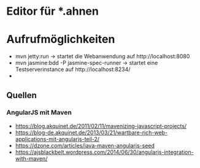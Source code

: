 # Editor für *.ahnen 


# Aufrufmöglichkeiten

 * mvn jetty:run -> startet die Webanwendung auf http://localhost:8080
 * mvn jasmine:bdd -P jasmine-spec-runner -> startet eine Testserverinstance auf http://localhost:8234/
 * 
  


## Quellen


### AngularJS mit Maven

 * https://blog.akquinet.de/2011/02/11/mavenizing-javascript-projects/
 * https://blog-de.akquinet.de/2013/03/21/wartbare-rich-web-applications-mit-angularjs-teil-2/
 * https://dzone.com/articles/java-maven-angularjs-seed
 * https://ajsblackbelt.wordpress.com/2014/06/30/angularjs-integration-with-maven/
 